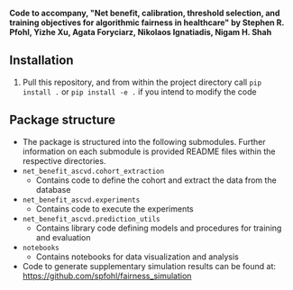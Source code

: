 **Code to accompany,
    "Net benefit, calibration, threshold selection, and training objectives for algorithmic fairness in healthcare" by Stephen R. Pfohl, Yizhe Xu, Agata Foryciarz, Nikolaos Ignatiadis, Nigam H. Shah**

## Installation
1. Pull this repository, and from within the project directory call `pip install .` or `pip install -e .` if you intend to modify the code

## Package structure
* The package is structured into the following submodules. Further information on each submodule is provided README files within the respective directories. 
* `net_benefit_ascvd.cohort_extraction`
    * Contains code to define the cohort and extract the data from the database
* `net_benefit_ascvd.experiments`
    * Contains code to execute the experiments
* `net_benefit_ascvd.prediction_utils`
    * Contains library code defining models and procedures for training and evaluation
* `notebooks`
    * Contains notebooks for data visualization and analysis
* Code to generate supplementary simulation results can be found at: https://github.com/spfohl/fairness_simulation